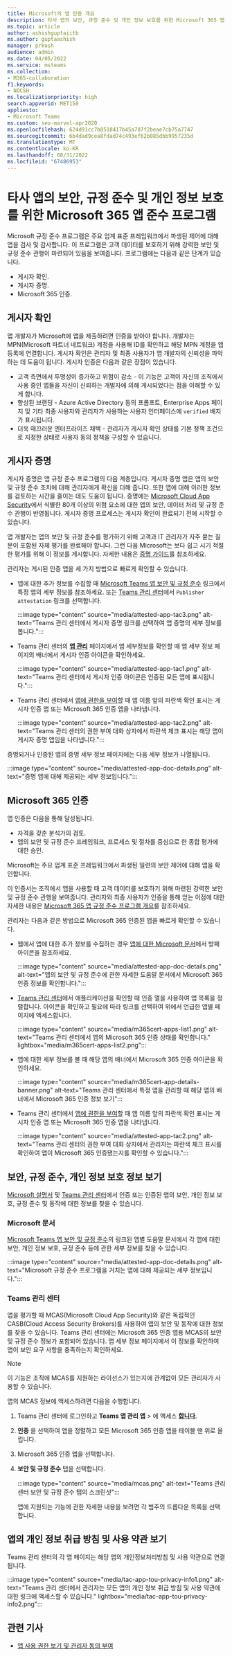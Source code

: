 ```yaml
---
title: Microsoft의 앱 인증 개요
description: 타사 앱의 보안, 규정 준수 및 개인 정보 보호를 위한 Microsoft 365 앱 준수 프로그램에 대해 자세히 알아봅니다.
ms.topic: article
author: ashishguptaiitb
ms.author: guptaashish
manager: prkosh
audience: admin
ms.date: 04/05/2022
ms.service: msteams
ms.collection:
- M365-collaboration
f1.keywords:
- NOCSH
ms.localizationpriority: high
search.appverid: MET150
appliesto:
- Microsoft Teams
ms.custom: seo-marvel-apr2020
ms.openlocfilehash: 624d91cc7b8518417b45a787f2beae7cb75a7747
ms.sourcegitcommit: 6b4dad9cea8fdad74c493ef62b085dbb9957235d
ms.translationtype: MT
ms.contentlocale: ko-KR
ms.lasthandoff: 08/31/2022
ms.locfileid: "67486953"
---
```

# <a name="microsoft-365-app-compliance-program-for-security-compliance-and-privacy-of-third-party-apps"></a>타사 앱의 보안, 규정 준수 및 개인 정보 보호를 위한 Microsoft 365 앱 준수 프로그램

Microsoft 규정 준수 프로그램은 주요 업계 표준 프레임워크에서 파생된 제어에 대해 앱을 검사 및 감사합니다. 이 프로그램은 고객 데이터를 보호하기 위해 강력한 보안 및 규정 준수 관행이 마련되어 있음을 보여줍니다. 프로그램에는 다음과 같은 단계가 있습니다.

* 게시자 확인.
* 게시자 증명.
* Microsoft 365 인증.

## <a name="publisher-verification"></a>게시자 확인

앱 개발자가 Microsoft에 앱을 제출하려면 인증을 받아야 합니다. 개발자는 MPN(Microsoft 파트너 네트워크) 계정을 사용해 ID를 확인하고 해당 MPN 계정을 앱 등록에 연결합니다. 게시자 확인은 관리자 및 최종 사용자가 앱 개발자의 신뢰성을 파악하는 데 도움이 됩니다. 게시자 인증은 다음과 같은 장점이 있습니다.

* 고객 측면에서 투명성이 증가하고 위험이 감소 - 이 기능은 고객이 자신의 조직에서 사용 중인 앱들을 자신이 신뢰하는 개발자에 의해 게시되었다는 점을 이해할 수 있게 합니다.
* 향상된 브랜딩 - Azure Active Directory 동의 프롬프트, Enterprise Apps 페이지 및 기타 최종 사용자와 관리자가 사용하는 사용자 인터페이스에 `verified` 배지가 표시됩니다.
* 더욱 매끄러운 엔터프라이즈 채택 - 관리자가 게시자 확인 상태를 기본 정책 조건으로 지정한 상태로 사용자 동의 정책을 구성할 수 있습니다.

## <a name="publisher-attestation"></a>게시자 증명

게시자 증명은 앱 규정 준수 프로그램의 다음 계층입니다. 게시자 증명 앱은 앱의 보안 및 규정 준수 조치에 대해 관리자에게 확신을 더해 줍니다. 또한 앱에 대해 이러한 정보를 검토하는 시간을 줄이는 데도 도움이 됩니다. 증명에는 [Microsoft Cloud App Security](https://www.microsoft.com/microsoft-365/enterprise-mobility-security/cloud-app-security)에서 식별한 80개 이상의 위험 요소에 대한 앱의 보안, 데이터 처리 및 규정 준수 관행이 반영됩니다. 게시자 증명 프로세스는 게시자 확인이 완료되기 전에 시작할 수 있습니다.

앱 개발자는 앱의 보안 및 규정 준수를 평가하기 위해 고객과 IT 관리자가 자주 묻는 질문이 포함된 자체 평가를 완료해야 합니다. 그런 다음 Microsoft는 보다 쉽고 시기 적절한 평가를 위해 이 정보를 게시합니다. 자세한 내용은 [증명 가이드](/microsoft-365-app-certification/docs/enterprise-app-attestation-guide)를 참조하세요.

관리자는 게시된 인증 앱을 세 가지 방법으로 빠르게 확인할 수 있습니다.

* 앱에 대한 추가 정보를 수집할 때 [Microsoft Teams 앱 보안 및 규정 준수](/microsoft-365-app-certification/teams/teams-apps) 링크에서 특정 앱의 세부 정보를 참조하세요. 또는 [Teams 관리 센터](https://admin.teams.microsoft.com/)에서 `Publisher attestation` 링크를 선택합니다.

  :::image type="content" source="media/attested-app-tac3.png" alt-text="Teams 관리 센터에서 게시자 증명 링크를 선택하여 앱 증명의 세부 정보를 봅니다.":::

* Teams 관리 센터의 **[앱 관리](https://admin.teams.microsoft.com/policies/manage-apps)** 페이지에서 앱 세부정보를 확인할 때 앱 세부 정보 페이지의 배너에서 게시자 인증 아이콘을 확인하세요.

  :::image type="content" source="media/attested-app-tac1.png" alt-text="Teams 관리 센터에서 게시자 인증 아이콘은 인증된 모든 앱에 표시됩니다.":::

* Teams 관리 센터에서 [앱에 권한을 부여](app-permissions-admin-center.md)할 때 앱 이름 앞의 파란색 확인 표시는 게시자 인증 앱 또는 Microsoft 365 인증 앱을 나타냅니다.

   :::image type="content" source="media/attested-app-tac2.png" alt-text="Teams 관리 센터의 권한 부여 대화 상자에서 파란색 체크 표시는 해당 앱이 게시자 증명 앱임을 나타냅니다.":::

증명되거나 인증된 앱의 증명 세부 정보 페이지에는 다음 세부 정보가 나열됩니다.

:::image type="content" source="media/attested-app-doc-details.png" alt-text="증명 앱에 대해 제공되는 세부 정보입니다.":::

## <a name="microsoft-365-certification"></a>Microsoft 365 인증

앱 인증은 다음을 통해 달성됩니다.

* 자격을 갖춘 분석가의 검토.
* 앱의 보안 및 규정 준수 프레임워크, 프로세스 및 절차를 중심으로 한 종합 평가에 대한 승인.

Microsoft는 주요 업계 표준 프레임워크에서 파생된 일련의 보안 제어에 대해 앱을 확인합니다.

이 인증서는 조직에서 앱을 사용할 때 고객 데이터를 보호하기 위해 마련된 강력한 보안 및 규정 준수 관행을 보여줍니다. 관리자와 최종 사용자가 인증을 통해 얻는 이점에 대한 자세한 내용은 [Microsoft 365 앱 규정 준수 프로그램 개요](/microsoft-365-app-certification/docs/enterprise-app-certification-guide)를 참조하세요.

관리자는 다음과 같은 방법으로 Microsoft 365 인증된 앱을 빠르게 확인할 수 있습니다.

* 웹에서 앱에 대한 추가 정보를 수집하는 경우 [앱에 대한 Microsoft 문서](/microsoft-365-app-certification/teams/teams-apps)에서 방패 아이콘을 참조하세요.

  :::image type="content" source="media/attested-app-doc-details.png" alt-text="앱의 보안 및 규정 준수에 관한 자세한 도움말 문서에서 Microsoft 365 인증 정보를 확인합니다.":::

* [Teams 관리 센터](https://admin.teams.microsoft.com/policies/manage-apps)에서 애플리케이션을 확인할 때 인증 열을 사용하여 앱 목록을 정렬합니다. 아이콘을 확인하고 필요에 따라 링크를 선택하여 위에서 언급한 앱별 페이지에 액세스합니다.

  :::image type="content" source="media/m365cert-apps-list1.png" alt-text="Teams 관리 센터에서 앱의 Microsoft 365 인증 상태를 확인합니다." lightbox="media/m365cert-apps-list2.png":::

* 앱에 대한 세부 정보를 볼 때 해당 앱의 배너에서 Microsoft 365 인증 아이콘을 확인하세요.

  :::image type="content" source="media/m365cert-app-details-banner.png" alt-text="Teams 관리 센터에서 특정 앱을 관리할 때 해당 앱의 배너에서 Microsoft 365 인증 정보 보기":::

* Teams 관리 센터에서 [앱에 권한을 부여](app-permissions-admin-center.md)할 때 앱 이름 앞의 파란색 확인 표시는 게시자 인증 앱 또는 Microsoft 365 인증 앱을 나타냅니다.

   :::image type="content" source="media/attested-app-tac2.png" alt-text="Teams 관리 센터의 권한 부여 대화 상자에서 관리자는 파란색 체크 표시를 확인하여 앱이 Microsoft 365 인증됐는지를 확인할 수 있습니다.":::

## <a name="view-security-compliance-and-privacy-information"></a>보안, 규정 준수, 개인 정보 보호 정보 보기

[Microsoft 설명서](/microsoft-365-app-certification/teams/teams-apps) 및 [Teams 관리 센터](https://admin.teams.microsoft.com/policies/manage-apps)에서 인증 또는 인증된 앱의 보안, 개인 정보 보호, 규정 준수 및 동작에 대한 정보를 찾을 수 있습니다.

### <a name="microsoft-documentation"></a>Microsoft 문서

[Microsoft Teams 앱 보안 및 규정 준수](/microsoft-365-app-certification/teams/teams-apps)의 링크된 앱별 도움말 문서에서 각 앱에 대한 보안, 개인 정보 보호, 규정 준수 등에 관한 세부 정보를 찾을 수 있습니다.

:::image type="content" source="media/attested-app-doc-details.png" alt-text="Microsoft 규정 준수 프로그램을 거치는 앱에 대해 제공되는 세부 정보입니다.":::

### <a name="teams-admin-center"></a>Teams 관리 센터

앱을 평가할 때 MCAS(Microsoft Cloud App Security)와 같은 독립적인 CASB(Cloud Access Security Brokers)를 사용하여 앱의 보안 및 동작에 대한 정보를 찾을 수 있습니다. Teams 관리 센터에는 Microsoft 365 인증 앱용 MCAS의 보안 및 규정 준수 정보가 포함되어 있습니다. 앱 세부 정보 페이지에서 이 정보를 확인하여 앱이 보안 요구 사항을 충족하는지 확인하세요.

> [!NOTE]
> 이 기능은 조직에 MCAS를 지원하는 라이선스가 있는지에 관계없이 모든 관리자가 사용할 수 있습니다.

앱의 MCAS 정보에 액세스하려면 다음을 수행합니다.

1. Teams 관리 센터에 로그인하고 **Teams 앱 관리 앱** > 에 액세스 **[합니다](https://admin.teams.microsoft.com/policies/manage-apps)**.

1. **인증** 을 선택하여 앱을 정렬하고 모든 Microsoft 365 인증 앱을 테이블 맨 위로 올립니다.

1. Microsoft 365 인증 앱을 선택합니다.

1. **보안 및 규정 준수** 탭을 선택합니다.

   :::image type="content" source="media/mcas.png" alt-text="Teams 관리 센터 보안 및 규정 준수 탭의 스크린샷":::

   앱에 지원되는 기능에 관한 자세한 내용을 보려면 각 범주의 드롭다운 목록을 선택합니다.

## <a name="view-privacy-policy-and-terms-of-use-of-an-app"></a>앱의 개인 정보 취급 방침 및 사용 약관 보기

Teams 관리 센터의 각 앱 페이지는 해당 앱의 개인정보처리방침 및 사용 약관으로 연결됩니다.

:::image type="content" source="media/tac-app-tou-privacy-info1.png" alt-text="Teams 관리 센터에서 관리자는 모든 앱의 개인 정보 취급 방침 및 사용 약관에 대한 링크에 액세스할 수 있습니다." lightbox="media/tac-app-tou-privacy-info2.png":::

## <a name="related-articles"></a>관련 기사

* [앱 사용 권한 보기 및 관리자 동의 부여](app-permissions-admin-center.md)
